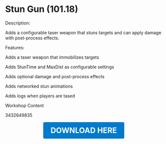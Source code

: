 # Stun Gun (101.18)

Description:

Adds a configurable taser weapon that stuns targets and can apply damage with post-process effects.

Features:

Adds a taser weapon that immobilizes targets

Adds StunTime and MaxDist as configurable settings

Adds optional damage and post-process effects

Adds networked stun animations

Adds logs when players are tased

Workshop Content

3432649835

<p align="center"><a href="https://github.com/LiliaFramework/Modules/raw/refs/heads/gh-pages/stungun.zip" style="display:inline-block;padding:12px 24px;font-size:1.5rem;font-weight:bold;text-decoration:none;color:#fff;background-color:#007acc;border-radius:4px;">DOWNLOAD HERE</a></p>